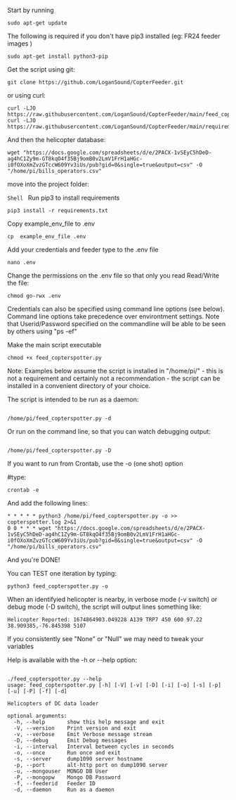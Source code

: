 
Start by running

```Shell
sudo apt-get update
```

The following is required if you don't have pip3 installed (eg: FR24 feeder images )


```Shell
sudo apt-get install python3-pip
```

Get the script using git:

```Shell
git clone https://github.com/LoganSound/CopterFeeder.git
```

or using curl:

```Shell
curl -LJO https://raw.githubusercontent.com/LoganSound/CopterFeeder/main/feed_copterspotter.py
curl -LJO https://raw.githubusercontent.com/LoganSound/CopterFeeder/main/requirements.txt
```

And then the helicopter database:

```Shell 
wget "https://docs.google.com/spreadsheets/d/e/2PACX-1vSEyC5hDeD-ag4hC1Zy9m-GT8kqO4f35Bj9omB0v2LmV1FrH1aHGc-i0fOXoXmZvzGTccW609Yv3iUs/pub?gid=0&single=true&output=csv" -O "/home/pi/bills_operators.csv"
``` 
move into the project folder:

```Shell ``` 
Run pip3 to install requirements 
```Shell
pip3 install -r requirements.txt 
```

Copy example_env_file to .env
```Shell
cp  example_env_file .env
```

Add your credentials and feeder type to the .env file
```Shell
nano .env
```

Change the permissions on the .env file so that only you read Read/Write the file: 

```Shell
chmod go-rwx .env
```


Credentials can also be specified using command line options (see below). Command line options 
take precedence over environtment settings. Note that Userid/Password specified on the commandline 
will be able to be seen by others using "ps -ef" 


Make the main script executable
```Shell
chmod +x feed_copterspotter.py
```

Note: Examples below assume the script is installed in "/home/pi/"  - this is not a
requirement and certainly not a recommendation - the script can be installed in a
convenient directory of your choice. 


The script is intended to be run as a daemon: 

```Shell

/home/pi/feed_copterspotter.py -d

```

Or run on the command line, so that you can watch debugging output:

```Shell

/home/pi/feed_copterspotter.py -D

```

If you want to run from Crontab, use the -o (one shot) option 

#type:
```Shell
crontab -e
```

And add the following lines:

```Code
* * * * * python3 /home/pi/feed_copterspotter.py -o >> copterspotter.log 2>&1
0 0 * * * wget "https://docs.google.com/spreadsheets/d/e/2PACX-1vSEyC5hDeD-ag4hC1Zy9m-GT8kqO4f35Bj9omB0v2LmV1FrH1aHGc-i0fOXoXmZvzGTccW609Yv3iUs/pub?gid=0&single=true&output=csv" -O "/home/pi/bills_operators.csv"
```

And you're DONE!


You can TEST one iteration by typing:

```Shell
python3 feed_copterspotter.py -o 
``` 

When an identifyied helicopter is nearby, in verbose mode (-v switch) or debug mode
(-D switch), the script will output lines something like:

```Code
Helicopter Reported: 1674864903.049228 A139 TRP7 450 600 97.22 38.909385,-76.845398 5107
```

If you consistently see "None" or "Null" we may need to tweak your variables


Help is available with the -h or --help option: 


```Code

./feed_copterspotter.py --help 
usage: feed_copterspotter.py [-h] [-V] [-v] [-D] [-i] [-o] [-s] [-p] [-u] [-P] [-f] [-d]

Helicopters of DC data loader

optional arguments:
  -h, --help       show this help message and exit
  -V, --version    Print version and exit
  -v, --verbose    Emit Verbose message stream
  -D, --debug      Emit Debug messages
  -i, --interval   Interval between cycles in seconds
  -o, --once       Run once and exit
  -s, --server     dump1090 server hostname
  -p, --port       alt-http port on dump1090 server
  -u, --mongouser  MONGO DB User
  -P, --mongopw    Mongo DB Password
  -f, --feederid   Feeder ID
  -d, --daemon     Run as a daemon

```
 
